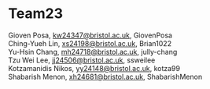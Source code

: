 # Team23

Gioven Posa, kw24347@bristol.ac.uk,  GiovenPosa   <br/>
Ching-Yueh Lin, xs24198@bristol.ac.uk, Brian1022   <br/>
Yu-Hsin Chang, mh24718@bristol.ac.uk,  jully-chang   <br/>
Tzu Wei Lee, jj24506@bristol.ac.uk,  ssweilee   <br/>
Kotzamanidis Nikos, yy24148@bristol.ac.uk,  kotza99   <br/>
Shabarish Menon, xh24681@bristol.ac.uk,  ShabarishMenon   <br/> 

